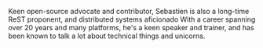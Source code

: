 Keen open-source advocate and contributor, Sebastien is also a long-time ReST proponent, and distributed systems aficionado With a career spanning over 20 years and many platforms, he's a keen speaker and trainer, and has been known to talk a lot about technical things and unicorns.